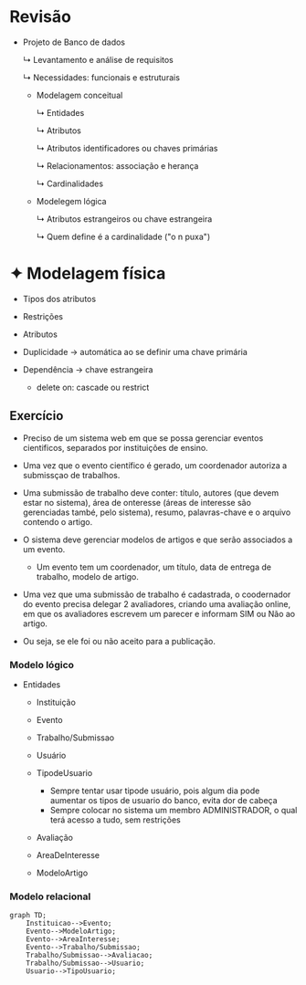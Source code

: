 # Revisão
* Projeto de Banco de dados
  
   ↳ Levantamento e análise de requisitos
 
   ↳ Necessidades: funcionais e estruturais
  
  * Modelagem conceitual
    
     ↳ Entidades
    
     ↳ Atributos
    
     ↳ Atributos identificadores ou chaves primárias
    
     ↳ Relacionamentos: associação e herança
    
     ↳ Cardinalidades
      
  * Modelegem lógica
    
     ↳ Atributos estrangeiros ou chave estrangeira
    
     ↳ Quem define é a cardinalidade ("o n puxa")
  
# ✦ Modelagem física
  * Tipos dos atributos
    
  * Restrições
    
  * Atributos
    
  * Duplicidade → automática ao se definir uma chave primária
    
  * Dependência → chave estrangeira
    - delete on: cascade ou restrict

## Exercício
  * Preciso de um sistema web em que se possa gerenciar eventos cientificos, separados por instituições de ensino.
    
  * Uma vez que o evento científico é gerado, um coordenador autoriza a submissçao de trabalhos.
    
  * Uma submissão de trabalho deve conter: título, autores (que devem estar no sistema), área de onteresse (áreas de interesse são gerenciadas també, pelo sistema), resumo, palavras-chave e o arquivo contendo o artigo.
    
  * O sistema deve gerenciar modelos de artigos e que serão associados a um evento. 
    - Um evento tem um coordenador, um título, data de entrega de trabalho, modelo de artigo.
      
  * Uma vez que uma submissão de trabalho é cadastrada, o coodernador do evento precisa delegar 2 avaliadores, criando uma avaliação online, em que os avaliadores escrevem um parecer e informam SIM ou Não ao artigo.
    
  * Ou seja, se ele foi ou não aceito para a publicação.

### Modelo lógico

* Entidades
  - Instituição
    
  - Evento
    
  - Trabalho/Submissao
    
  - Usuário
    
  - TipodeUsuario
    - Sempre tentar usar tipode usuário, pois algum dia pode aumentar os tipos de usuario do banco, evita dor de cabeça
    - Sempre colocar no sistema um membro ADMINISTRADOR, o qual terá acesso a tudo, sem restrições
  - Avaliação
    
  - AreaDeInteresse
    
  - ModeloArtigo

### Modelo relacional
```mermaid
graph TD;
    Instituicao-->Evento;
    Evento-->ModeloArtigo;
    Evento-->AreaInteresse;
    Evento-->Trabalho/Submissao;
    Trabalho/Submissao-->Avaliacao;
    Trabalho/Submissao-->Usuario;
    Usuario-->TipoUsuario;
```

